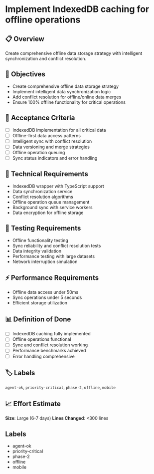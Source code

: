 # Implement IndexedDB caching for offline operations

## 📋 Overview

Create comprehensive offline data storage strategy with intelligent
synchronization and conflict resolution.

## 🎯 Objectives

- Create comprehensive offline data storage strategy
- Implement intelligent data synchronization logic
- Add conflict resolution for offline/online data merges
- Ensure 100% offline functionality for critical operations

## 📝 Acceptance Criteria

- [ ] IndexedDB implementation for all critical data
- [ ] Offline-first data access patterns
- [ ] Intelligent sync with conflict resolution
- [ ] Data versioning and merge strategies
- [ ] Offline operation queuing
- [ ] Sync status indicators and error handling

## 🔧 Technical Requirements

- IndexedDB wrapper with TypeScript support
- Data synchronization service
- Conflict resolution algorithms
- Offline operation queue management
- Background sync with service workers
- Data encryption for offline storage

## 🧪 Testing Requirements

- Offline functionality testing
- Sync reliability and conflict resolution tests
- Data integrity validation
- Performance testing with large datasets
- Network interruption simulation

## ⚡ Performance Requirements

- Offline data access under 50ms
- Sync operations under 5 seconds
- Efficient storage utilization

## 📊 Definition of Done

- [ ] IndexedDB caching fully implemented
- [ ] Offline operations functional
- [ ] Sync and conflict resolution working
- [ ] Performance benchmarks achieved
- [ ] Error handling comprehensive

## 🏷️ Labels

`agent-ok`, `priority-critical`, `phase-2`, `offline`, `mobile`

## 📈 Effort Estimate

**Size**: Large (6-7 days) **Lines Changed**: <300 lines

## Labels

- agent-ok
- priority-critical
- phase-2
- offline
- mobile
